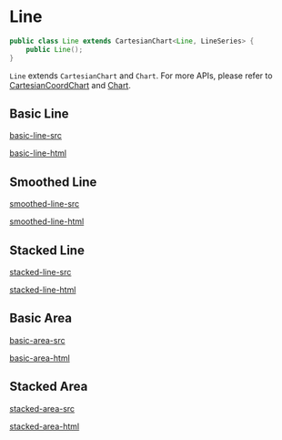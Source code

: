 # Line

```java
public class Line extends CartesianChart<Line, LineSeries> {
    public Line();
}
```

`Line` extends `CartesianChart` and `Chart`. For more APIs, please refer to [CartesianCoordChart](en-us/cartesian-coord-chart) and [Chart](en-us/chart).

## Basic Line

[basic-line-src](../media/line/basic-line-src.md ':include')

[basic-line-html](../media/line/basic-line.html ':include :type=iframe')

## Smoothed Line

[smoothed-line-src](../media/line/smoothed-line-src.md ':include')

[smoothed-line-html](../media/line/smoothed-line.html ':include :type=iframe')

## Stacked Line

[stacked-line-src](../media/line/stacked-line-src.md ':include')

[stacked-line-html](../media/line/stacked-line.html ':include :type=iframe')

## Basic Area

[basic-area-src](../media/line/basic-area-src.md ':include')

[basic-area-html](../media/line/basic-area.html ':include :type=iframe')

## Stacked Area

[stacked-area-src](../media/line/stacked-area-src.md ':include')

[stacked-area-html](../media/line/stacked-area.html ':include :type=iframe')
